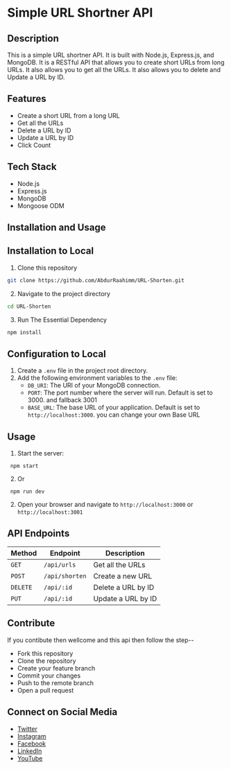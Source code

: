 # Simple URL Shortner API 

## Description
This is a simple URL shortner API. It is built with Node.js, Express.js, and MongoDB. It is a RESTful API that allows you to create short URLs from long URLs. It also allows you to get all the URLs. It also allows you to delete and Update a URL by ID.


## Features
- Create a short URL from a long URL
- Get all the URLs
- Delete a URL by ID
- Update a URL by ID
- Click Count

## Tech Stack 
- Node.js
- Express.js
- MongoDB
- Mongoose ODM


## Installation and Usage

## Installation to Local
1. Clone this repository
```bash
git clone https://github.com/AbdurRaahimm/URL-Shorten.git
```
2. Navigate to the project directory
```bash
cd URL-Shorten
```
3. Run The Essential Dependency
```bash
npm install
```

## Configuration to Local
1. Create a `.env` file in the project root directory.
2. Add the following environment variables to the `.env` file:
   - `DB_URI`: The URI of your MongoDB connection.
   - `PORT`:  The port number where the server will run. Default is set to 3000. and fallback 3001 
    - `BASE_URL`: The base URL of your application. Default is set to `http://localhost:3000`. you can change your own Base URL
 

## Usage
1. Start the server: 
```shell
 npm start
 ```
2. Or 
```shell
 npm run dev
 ```
2. Open your browser and navigate to `http://localhost:3000` or `http://localhost:3001`


## API Endpoints
| Method | Endpoint | Description |
| --- | --- | --- |
| `GET` | `/api/urls` | Get all the URLs | 
| `POST` | `/api/shorten` | Create a new URL |
| `DELETE` | `/api/:id` | Delete a URL by ID |
| `PUT` | `/api/:id` | Update a URL by ID |


## Contribute 
If you contibute then wellcome and this api then follow the step-- 
- Fork this repository
- Clone the repository
- Create your feature branch
- Commit your changes
- Push to the remote branch
- Open a pull request 


## Connect on Social Media
- [Twitter](https://twitter.com/AbdurRahim4G)
- [Instagram](https://www.instagram.com/abdurrahim4g/)
- [Facebook](https://www.facebook.com/Rahim72446)
- [LinkedIn](https://www.linkedin.com/in/abdur-rahim4g/)
- [YouTube](https://youtube.com/@AbdurRahimm)

